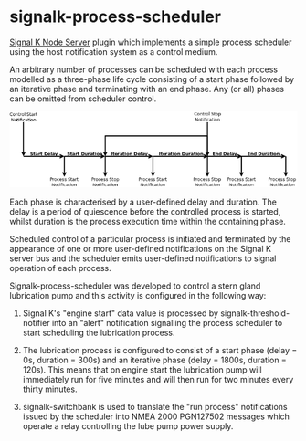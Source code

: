 # signalk-process-scheduler

[Signal K Node Server](https://github.com/SignalK/signalk-server-node) plugin
which implements a simple process scheduler using the host notification system
as a control medium.

An arbitrary number of processes can be scheduled with each process modelled
as a three-phase life cycle consisting of a start phase followed by an iterative
phase and terminating with an end phase.  Any (or all) phases can be omitted
from scheduler control.

![alt text](readme/processcontrol.png)

Each phase is characterised by a user-defined delay and duration.  The delay is
a period of quiescence before the controlled process is started, whilst duration
is the process execution time within the containing phase.

Scheduled control of a particular process is initiated and terminated by the
appearance of one or more user-defined notifications on the Signal K server bus and
the scheduler emits user-defined notifications to signal operation of each
process.

Signalk-process-scheduler was developed to control a stern gland lubrication
pump and this activity is configured in the following way:

1. Signal K's "engine start" data value is processed by signalk-threshold-notifier
into an "alert" notification signalling the process scheduler to start scheduling
the lubrication process.

2. The lubrication process is configured to consist of a start phase (delay = 0s,
duration = 300s) and an iterative phase (delay = 1800s, duration = 120s).  This
means that on engine start the lubrication pump will immediately run for five
minutes and will then run for two minutes every thirty minutes.

3. signalk-switchbank is used to translate the "run process" notifications issued
by the scheduler into NMEA 2000 PGN127502 messages which operate a relay controlling
the lube pump power supply.
